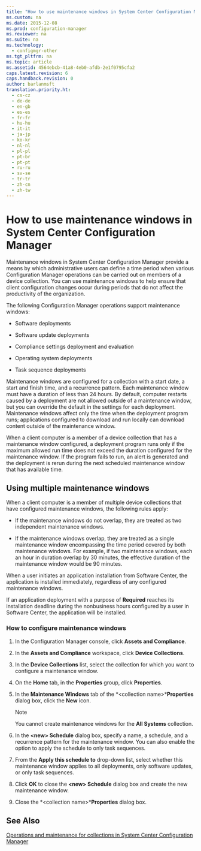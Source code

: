 ```yaml
---
title: "How to use maintenance windows in System Center Configuration Manager"
ms.custom: na
ms.date: 2015-12-08
ms.prod: configuration-manager
ms.reviewer: na
ms.suite: na
ms.technology: 
  - configmgr-other
ms.tgt_pltfrm: na
ms.topic: article
ms.assetid: 4564ebcb-41a8-4eb0-afdb-2e1f0795cfa2
caps.latest.revision: 6
caps.handback.revision: 0
author: barlanmsft
translation.priority.ht: 
  - cs-cz
  - de-de
  - en-gb
  - es-es
  - fr-fr
  - hu-hu
  - it-it
  - ja-jp
  - ko-kr
  - nl-nl
  - pl-pl
  - pt-br
  - pt-pt
  - ru-ru
  - sv-se
  - tr-tr
  - zh-cn
  - zh-tw
---
```

# How to use maintenance windows in System Center Configuration Manager
Maintenance windows in System Center Configuration Manager provide a means by which administrative users can define a time period when various Configuration Manager operations can be carried out on members of a device collection. You can use maintenance windows to help ensure that client configuration changes occur during periods that do not affect the productivity of the organization.  
  
 The following Configuration Manager operations support maintenance windows:  
  
-   Software deployments  
  
-   Software update deployments  
  
-   Compliance settings deployment and evaluation  
  
-   Operating system deployments  
  
-   Task sequence deployments  
  
 Maintenance windows are configured for a collection with a start date, a start and finish time, and a recurrence pattern. Each maintenance window must have a duration of less than 24 hours. By default, computer restarts caused by a deployment are not allowed outside of a maintenance window, but you can override the default in the settings for each deployment. Maintenance windows affect only the time when the deployment program runs; applications configured to download and run locally can download content outside of the maintenance window.  
  
 When a client computer is a member of a device collection that has a maintenance window configured, a deployment program runs only if the maximum allowed run time does not exceed the duration configured for the maintenance window. If the program fails to run, an alert is generated and the deployment is rerun during the next scheduled maintenance window that has available time.  
  
## Using multiple maintenance windows  
 When a client computer is a member of multiple device collections that have configured maintenance windows, the following rules apply:  
  
-   If the maintenance windows do not overlap, they are treated as two independent maintenance windows.  
  
-   If the maintenance windows overlap, they are treated as a single maintenance window encompassing the time period covered by both maintenance windows. For example, if two maintenance windows, each an hour in duration overlap by 30 minutes, the effective duration of the maintenance window would be 90 minutes.  
  
 When a user initiates an application installation from Software Center, the application is installed immediately, regardless of any configured maintenance windows.  
  
 If an application deployment with a purpose of **Required** reaches its installation deadline during the nonbusiness hours configured by a user in Software Center, the application will be installed.  
  
### How to configure maintenance windows  
  
1.  In the Configuration Manager console, click **Assets and Compliance**.  
  
2.  In the **Assets and Compliance** workspace, click **Device Collections**.  
  
3.  In the **Device Collections** list, select the collection for which you want to configure a maintenance window.  
  
4.  On the **Home** tab, in the **Properties** group, click **Properties**.  
  
5.  In the **Maintenance Windows** tab of the *<collection name\>***Properties** dialog box, click the **New** icon.  
  
    > [!NOTE]  
    >  You cannot create maintenance windows for the **All Systems** collection.  
  
6.  In the **<new\> Schedule** dialog box, specify a name, a schedule, and a recurrence pattern for the maintenance window. You can also enable the option to apply the schedule to only task sequences.  
  
7.  From the **Apply this schedule to** drop-down list, select whether this maintenance window applies to all deployments, only software updates, or only task sequences.  
  
8.  Click **OK** to close the **<new\> Schedule** dialog box and create the new maintenance window.  
  
9. Close the *<collection name\>***Properties** dialog box.  
  
## See Also  
 [Operations and maintenance for collections in System Center Configuration Manager](../../../../core/clients/manage/collections/operations-and-maintenance-for-collections.md)